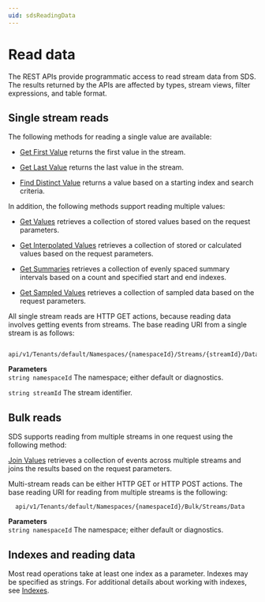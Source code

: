 ```yaml
---
uid: sdsReadingData
---
```


# Read data

The REST APIs provide programmatic access to read stream data from SDS. The results returned by the APIs are affected by types, stream views, filter expressions, and table format.

## Single stream reads

The following methods for reading a single value are available:

* [Get First Value](xref:sdsReadingDataApi#get-first-value) returns the first value in the stream.

* [Get Last Value](xref:sdsReadingDataApi#get-last-value) returns the last value in the stream.

* [Find Distinct Value](xref:sdsReadingDataApi#find-distinct-value) returns a value based on a starting index and search criteria.

In addition, the following methods support reading multiple values:

* [Get Values](xref:sdsReadingDataApi#get-values) retrieves a collection of stored values based on the request parameters.

* [Get Interpolated Values](xref:sdsReadingDataApi#get-interpolated-values) retrieves a collection of stored or calculated values based on the request parameters.

* [Get Summaries](xref:sdsReadingDataApi#get-summaries) retrieves a collection of evenly spaced summary intervals based on a count and specified start and end indexes.

* [Get Sampled Values](xref:sdsReadingDataApi#get-sampled-values) retrieves a collection of sampled data based on the request parameters.

All single stream reads are HTTP GET actions, because reading data involves getting events from streams. The base reading URI from a single stream is as follows:

```text
  api/v1/Tenants/default/Namespaces/{namespaceId}/Streams/{streamId}/Data
```

**Parameters**  
`string namespaceId` 
The namespace; either default or diagnostics.

`string streamId` 
The stream identifier.

## Bulk reads

SDS supports reading from multiple streams in one request using the following method:

[Join Values](xref:sdsReadingDataApi#join-values) retrieves a collection of events across multiple streams and joins the results based on the request parameters.

Multi-stream reads can be either HTTP GET or HTTP POST actions. The base reading URI for reading from multiple streams is the following:

```text
  api/v1/Tenants/default/Namespaces/{namespaceId}/Bulk/Streams/Data
```

**Parameters**  
`string namespaceId` 
The namespace; either default or diagnostics.

## Indexes and reading data

Most read operations take at least one index as a parameter. Indexes may be specified as strings. For additional details about working with indexes, see [Indexes](xref:sdsIndexes).
